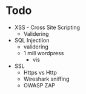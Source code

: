 # Todo

* XSS - Cross Site Scripting
	* Validering
* SQL Injectiion
	* validering
	* 1 mill wordpress
		* vis
* SSL 
	* Https vs Http
	* Wireshark sniffing
	* OWASP ZAP
